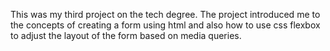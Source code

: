 This was my third project on the tech degree. The project introduced me to the concepts of creating a form using html and also how to use css flexbox to adjust the layout of the form based on media queries.
